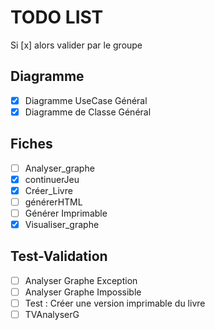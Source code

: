 TODO LIST
=========

Si [x] alors valider par le groupe 

Diagramme
---------

- [x] Diagramme UseCase Général
- [x] Diagramme de Classe Général

Fiches
------

- [ ] Analyser_graphe
- [x] continuerJeu
- [x] Créer_Livre
- [ ] générerHTML
- [ ] Générer Imprimable
- [X] Visualiser_graphe

Test-Validation
---------------

- [ ] Analyser Graphe Exception
- [ ] Analyser Graphe Impossible
- [ ] Test : Créer une version imprimable du livre
- [ ] TVAnalyserG
